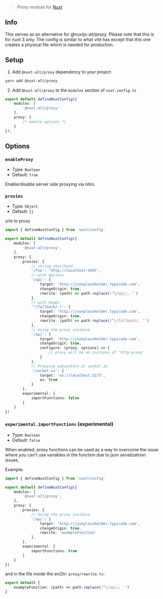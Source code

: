 > Proxy module for [Nuxt](https://nuxt.com)

## Info

This serves as an alternative for @nuxtjs-alt/proxy. Please note that this is for nuxt 3 only. The config is similar to what vite has except that this one creates a physical file which is needed for production.

## Setup

1. Add `@nuxt-alt/proxy` dependency to your project

```bash
yarn add @nuxt-alt/proxy
```

2. Add `@nuxt-alt/proxy` to the `modules` section of `nuxt.config.ts`

```ts
export default defineNuxtConfig({
    modules: [
        '@nuxt-alt/proxy'
    ],
    proxy: {
        /* module options */
    }
});

```

## Options

### `enableProxy`

- Type: `Boolean`
- Default: `true`

Enable/disable server side proxying via nitro.

### `proxies`

- Type: `Object`
- Default: `{}`

urls to proxy

```ts
import { defineNuxtConfig } from 'nuxt/config'

export default defineNuxtConfig({
    modules: [
        '@nuxt-alt/proxy',
    ],
    proxy: {
        proxies: {
            // string shorthand
            '/foo': 'http://localhost:4567',
            // with options
            '/api': {
                target: 'http://jsonplaceholder.typicode.com',
                changeOrigin: true,
                rewrite: (path) => path.replace(/^\/api/, '')
            },
            // with RegEx
            '^/fallback/.*': {
                target: 'http://jsonplaceholder.typicode.com',
                changeOrigin: true,
                rewrite: (path) => path.replace(/^\/fallback/, '')
            },
            // Using the proxy instance
            '/api': {
                target: 'http://jsonplaceholder.typicode.com',
                changeOrigin: true,
                configure: (proxy, options) => {
                    // proxy will be an instance of 'http-proxy'
                }
            },
            // Proxying websockets or socket.io
            '/socket.io': {
                target: 'ws://localhost:5173',
                ws: true
            }
        },
        experimental: {
            importFunctions: false
        }
    }
})
```

### `experimental.importFunctions` (experimental)

- Type: `Boolean`
- Default: `false`

When enabled, proxy functions can be used as a way to overcome the issue where you can't use variables in the function due to json serializatrion issues.

Example:

```ts
import { defineNuxtConfig } from 'nuxt/config'

export default defineNuxtConfig({
    modules: [
        '@nuxt-alt/proxy',
    ],
    proxy: {
        proxies: {
            // Using the proxy instance
            '/api': {
                target: 'http://jsonplaceholder.typicode.com',
                changeOrigin: true,
                rewrite: 'exampleFunction'
            },
        },
        experimental: {
            importFunctions: true
        }
    }
})
```

and in the file inside the srcDir: `proxy/rewrite.ts`:

```ts
export default {
    exampleFunction: (path) => path.replace(/^\/api/, '')
}
```